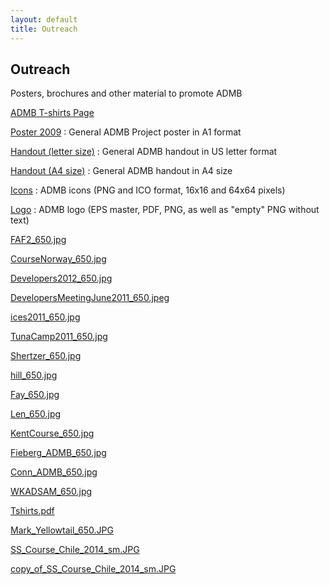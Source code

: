 ```yaml
---
layout: default
title: Outreach
---
```


Outreach
--------

Posters, brochures and other material to promote ADMB

[ADMB T-shirts Page](admb-t-shirts-page.html)

[Poster 2009](ADMB_poster-A1-3-09.pdf)
: General ADMB Project poster in A1 format

[Handout (letter size)](handout_letter_size.pdf)
: General ADMB handout in US letter format

[Handout (A4 size)](handout_A4.pdf)
: General ADMB handout in A4 size

[Icons](icons.zip)
: ADMB icons (PNG and ICO format, 16x16 and 64x64 pixels)

[Logo](logo.zip)
: ADMB logo (EPS master, PDF, PNG, as well as "empty" PNG without text)

[FAF2_650.jpg](FAF2_650.jpg)

[CourseNorway_650.jpg](CourseNorway_650.jpg)

[Developers2012_650.jpg](Developers2012_650.jpg)

[DevelopersMeetingJune2011_650.jpeg](DevelopersMeetingJune2011_650.jpeg)

[ices2011_650.jpg](ices2011_650.jpg)

[TunaCamp2011_650.jpg](TunaCamp2011_650.jpg)

[Shertzer_650.jpg](Shertzer_650.jpg)

[hill_650.jpg](hill_650.jpg)

[Fay_650.jpg](Fay_650.jpg)

[Len_650.jpg](Len_650.jpg)

[KentCourse_650.jpg](KentCourse_650.jpg)

[Fieberg_ADMB_650.jpg](Fieberg_ADMB_650.jpg)

[Conn_ADMB_650.jpg](Conn_ADMB_650.jpg)

[WKADSAM_650.jpg](WKADSAM_650.jpg)

[Tshirts.pdf](Tshirts.pdf)

[Mark_Yellowtail_650.JPG](Mark_Yellowtail_650.JPG)

[SS_Course_Chile_2014_sm.JPG](SS_Course_Chile_2014_sm.JPG)

[copy_of_SS_Course_Chile_2014_sm.JPG](copy_of_SS_Course_Chile_2014_sm.JPG)
